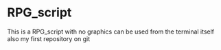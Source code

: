 # RPG_script
This is a RPG_script with no graphics can be used from the terminal itself 
also my first repository on git 

